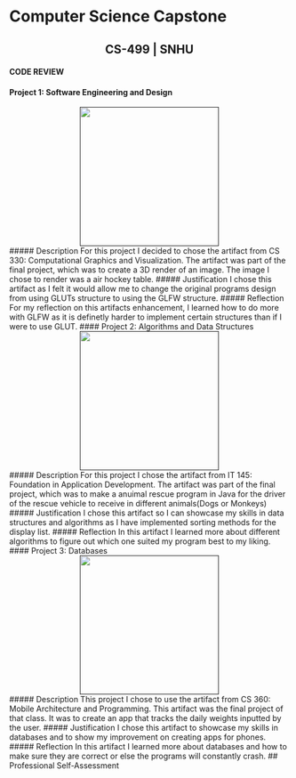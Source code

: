 # Computer Science Capstone
  
## <center>CS-499 | SNHU</center>

#### CODE REVIEW
#### Project 1: Software Engineering and Design
<center>
  <a href="" title="Click me to view the artifact">
    <img src="" height=250>
  </a>
</center>
##### Description
For this project I decided to chose the artifact from CS 330: Computational Graphics and Visualization. The artifact was part of the final project, which was to create a 3D render of an image. The image I chose to render was a air hockey table.
##### Justification
I chose this artifact as I felt it would allow me to change the original programs design from using GLUTs structure to using the GLFW structure.
##### Reflection
For my reflection on this artifacts enhancement, I learned how to do more with GLFW as it is definetly harder to implement certain structures than if I were to use GLUT.
#### Project 2: Algorithms and Data Structures
<center>
 <a href="" title="Click me to view the artifact">
    <img src="" height=250>
  </a>
</center>
##### Description
For this project I chose the artifact from IT 145: Foundation in Application Development. The artifact was part of the final project, which was to make a anuimal rescue program in Java for the driver of the rescue vehicle to receive in different animals(Dogs or Monkeys)
##### Justification
I chose this artifact so I can showcase my skills in data structures and algorithms as I have implemented sorting methods for the display list.
##### Reflection
In this artifact I learned more about different algorithms to figure out which one suited my program best to my liking.
#### Project 3: Databases
<center>
 <a href="" title="Click me to view the artifact">
    <img src="" height=250>
  </a>
</center>
##### Description
This project I chose to use the artifact from CS 360: Mobile Architecture and Programming. This artifact was the final project of that class. It was to create an app that tracks the daily weights inputted by the user.
##### Justification
I chose this artifact to showcase my skills in databases and to show my improvement on creating apps for phones.
##### Reflection
In this artifact I learned more about databases and how to make sure they are correct or else the programs will constantly crash.
## Professional Self-Assessment
